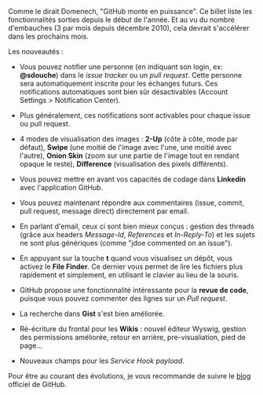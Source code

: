 <!-- 
.. link: 
.. description: 
.. tags: github
.. date: 2011/3/27 10:42:00
.. title: Les nouveautés 2011 sur GitHub
.. slug: les-nouveautes-2011-sur-github
-->

Comme le dirait Domenech, "GitHub monte en puissance". Ce billet liste les fonctionnalités sorties depuis le début de l'année. Et au vu du nombre d'embauches (3 par mois depuis décembre 2010), cela devrait s'accélérer dans les prochains mois.

Les nouveautés :

* Vous pouvez notifier une personne (en indiquant son login, ex: **@sdouche**) dans le *issue tracker* ou un *pull request*. Cette personne sera automatiquement inscrite pour les échanges futurs. Ces notifications automatiques sont bien sûr désactivables (Account Settings > Notification Center).

* Plus généralement, ces notifications sont activables pour chaque issue ou pull request.

* 4 modes de visualisation des images : **2-Up** (côte à côte, mode par défaut), **Swipe** (une moitié de l'image avec l'une, une moitié avec l'autre), **Onion Skin** (zoom sur une partie de l'image tout en rendant opaque le reste), **Difference** (visualisation des pixels différents).

* Vous pouvez mettre en avant vos capacités de codage dans **Linkedin** avec l'application GitHub.

* Vous pouvez maintenant répondre aux commentaires (issue, commit, pull request, message direct) directement par email.

* En parlant d'email, ceux ci sont bien mieux conçus : gestion des threads (grâce aux headers *Message-Id*, *References* et *In-Reply-To*) et les sujets ne sont plus génériques (comme "jdoe commented on an issue").

* En appuyant sur la touche **t** quand vous visualisez un dépôt, vous activez le **File Finder**. Ce dernier vous permet de lire les fichiers plus rapidement et simplement, en utilisant le clavier au lieu de la souris.

* GitHub propose une fonctionnalité intéressante pour la **revue de code**, puisque vous pouvez commenter des lignes sur un *Pull request*.

* La recherche dans **Gist** s'est bien améliorée.

* Ré-écriture du frontal pour les **Wikis** : nouvel éditeur Wyswig, gestion des permissions améliorée, retour en arrière, pre-visualiation, pied de page...

* Nouveaux champs pour les *Service Hook payload*.

Pour être au courant des évolutions, je vous recommande de suivre le [blog](https://github.com/blog) officiel de GitHub.

